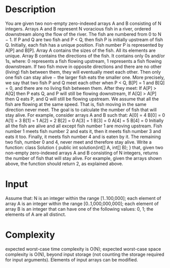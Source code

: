 Description
=======================

You are given two non-empty zero-indexed arrays A and B consisting of N integers. Arrays A and B represent N voracious fish in a river, ordered downstream along the flow of the river.
The fish are numbered from 0 to N − 1. If P and Q are two fish and P < Q, then fish P is initially upstream of fish Q. Initially, each fish has a unique position.
Fish number P is represented by A[P] and B[P]. Array A contains the sizes of the fish. All its elements are unique. Array B contains the directions of the fish. It contains only 0s and/or 1s, where:
0 represents a fish flowing upstream,
1 represents a fish flowing downstream.
If two fish move in opposite directions and there are no other (living) fish between them, they will eventually meet each other. Then only one fish can stay alive − the larger fish eats the smaller one. More precisely, we say that two fish P and Q meet each other when P < Q, B[P] = 1 and B[Q] = 0, and there are no living fish between them. After they meet:
If A[P] > A[Q] then P eats Q, and P will still be flowing downstream,
If A[Q] > A[P] then Q eats P, and Q will still be flowing upstream.
We assume that all the fish are flowing at the same speed. That is, fish moving in the same direction never meet. The goal is to calculate the number of fish that will stay alive.
For example, consider arrays A and B such that:
  A[0] = 4    B[0] = 0
  A[1] = 3    B[1] = 1
  A[2] = 2    B[2] = 0
  A[3] = 1    B[3] = 0
  A[4] = 5    B[4] = 0
Initially all the fish are alive and all except fish number 1 are moving upstream. Fish number 1 meets fish number 2 and eats it, then it meets fish number 3 and eats it too. Finally, it meets fish number 4 and is eaten by it. The remaining two fish, number 0 and 4, never meet and therefore stay alive.
Write a function:
class Solution { public int solution(int[] A, int[] B); }
that, given two non-empty zero-indexed arrays A and B consisting of N integers, returns the number of fish that will stay alive.
For example, given the arrays shown above, the function should return 2, as explained above.

Input
=======================

Assume that:
N is an integer within the range [1..100,000];
each element of array A is an integer within the range [0..1,000,000,000];
each element of array B is an integer that can have one of the following values: 0, 1;
the elements of A are all distinct.

Complexity
=======================

expected worst-case time complexity is O(N);
expected worst-case space complexity is O(N), beyond input storage (not counting the storage required for input arguments).
Elements of input arrays can be modified.